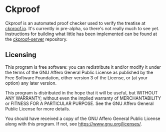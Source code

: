 # Ckproof

Ckproof is an automated proof checker used to verify the treatise at
[ckproof.io](http://ckproof.io). It's currently in pre-alpha, so there's not
really much to see yet. Instructions for building what little has been
implemented can be found at the
[ckproof-server](https://github.com/TopologicallySpeaking/ckproof-server)
repository.

## Licensing

This program is free software: you can redistribute it and/or modify it under
the terms of the GNU Affero General Public License as published by the Free
Software Foundation, either version 3 of the License, or (at your option) any
later version.

This program is distributed in the hope that it will be useful, but WITHOUT ANY
WARRANTY; without even the implied warranty of MERCHANTABILITY or FITNESS FOR A
PARTICULAR PURPOSE.  See the GNU Affero General Public License for more details.

You should have received a copy of the GNU Affero General Public License along
with this program.  If not, see <https://www.gnu.org/licenses/>.
